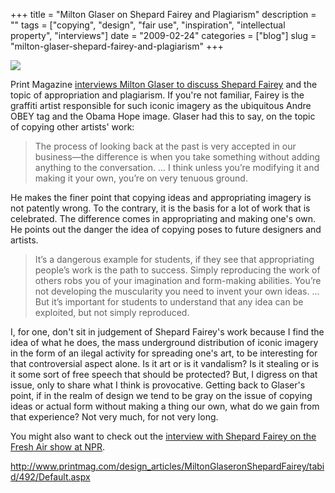 +++
title = "Milton Glaser on Shepard Fairey and Plagiarism"
description = ""
tags = ["copying", "design", "fair use", "inspiration", "intellectual property", "interviews"]
date = "2009-02-24"
categories = ["blog"]
slug = "milton-glaser-shepard-fairey-and-plagiarism"
+++



  <div class="notebook-screenshot"><a href="http://www.printmag.com/design_articles/MiltonGlaseronShepardFairey/tabid/492/Default.aspx"><img src="//media.konigi.com/notebook/glaser-on-fairey.jpg" class="notebook-image" /></a></div><p>Print Magazine <a href="http://www.printmag.com/design_articles/MiltonGlaseronShepardFairey/tabid/492/Default.aspx">interviews Milton Glaser to discuss Shepard Fairey</a> and the topic of appropriation and plagiarism. If you're not familiar, Fairey is the graffiti artist responsible for such iconic imagery as the ubiquitous Andre OBEY tag and the Obama Hope image. Glaser had this to say, on the topic of copying other artists' work:</p>
<blockquote><p>The process of looking back at the past is very accepted in our business—the difference is when you take something without adding anything to the conversation. ... I think unless you’re modifying it and making it your own, you’re on very tenuous ground. </p></blockquote>
<p>He makes the finer point that copying ideas and appropriating imagery is not patently wrong. To the contrary, it is the basis for a lot of work that is celebrated. The difference comes in appropriating and making one's own. He points out the danger the idea of copying poses to future designers and artists.</p>
<blockquote><p>It’s a dangerous example for students, if they see that appropriating people’s work is the path to success. Simply reproducing the work of others robs you of your imagination and form-making abilities. You’re not developing the muscularity you need to invent your own ideas. ... But it’s important for students to understand that any idea can be exploited, but not simply reproduced. </p></blockquote>
<p>I, for one, don't sit in judgement of Shepard Fairey's work because I find the idea of what he does, the mass underground distribution of iconic imagery in the form of an ilegal activity for spreading one's art, to be interesting for that controversial aspect alone. Is it art or is it vandalism? Is it stealing or is it some sort of free speech that should be protected? But, I digress on that issue, only to share what I think is provocative. Getting back to Glaser's point, if in the realm of design we tend to be gray on the issue of copying ideas or actual form without making a thing our own, what do we gain from that experience? Not very much, for not very long.</p>
<p>You might also want to check out the <a href="http://www.npr.org/templates/story/story.php?storyId=101182453">interview with Shepard Fairey on the Fresh Air show at NPR</a>.</p>
    
  <a href="http://www.printmag.com/design_articles/MiltonGlaseronShepardFairey/tabid/492/Default.aspx">http://www.printmag.com/design_articles/MiltonGlaseronShepardFairey/tabid/492/Default.aspx</a>
